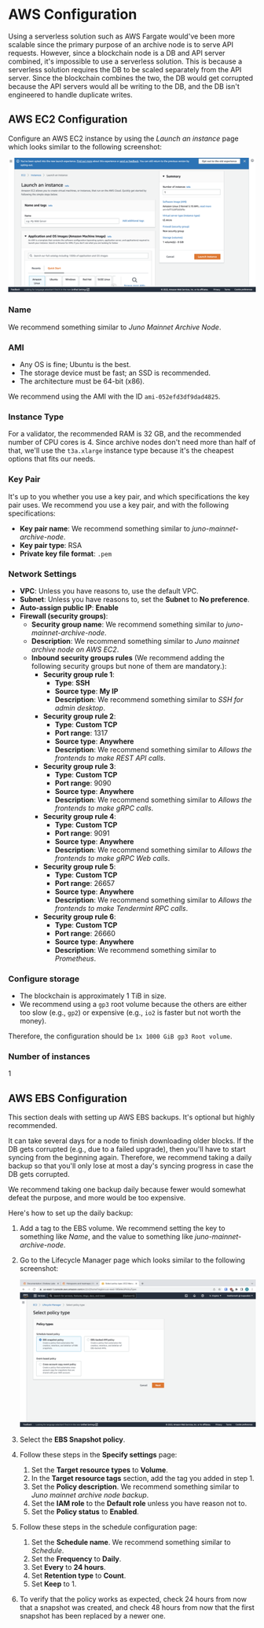 # AWS Configuration

Using a serverless solution such as AWS Fargate would've been more scalable since the primary purpose of an archive node is to serve API requests. However, since a blockchain node is a DB and API server combined, it's impossible to use a serverless solution. This is because a serverless solution requires the DB to be scaled separately from the API server. Since the blockchain combines the two, the DB would get corrupted because the API servers would all be writing to the DB, and the DB isn't engineered to handle duplicate writes.

## AWS EC2 Configuration

Configure an AWS EC2 instance by using the _Launch an instance_ page which looks similar to the following screenshot:

![Launch an instance](launch-instance.png)

### Name

We recommend something similar to _Juno Mainnet Archive Node_.

### AMI

- Any OS is fine; Ubuntu is the best.
- The storage device must be fast; an SSD is recommended.
- The architecture must be 64-bit (x86).

We recommend using the AMI with the ID `ami-052efd3df9dad4825`.

### Instance Type

For a validator, the recommended RAM is 32 GB, and the recommended number of CPU cores is 4. Since archive nodes don't need more than half of that, we'll use the `t3a.xlarge` instance type because it's the cheapest options that fits our needs.

### Key Pair

It's up to you whether you use a key pair, and which specifications the key pair uses. We recommend you use a key pair, and with the following specifications:

- **Key pair name**: We recommend something similar to _juno-mainnet-archive-node_.
- **Key pair type**: RSA
- **Private key file format**: `.pem`

### Network Settings

- **VPC**: Unless you have reasons to, use the default VPC.
- **Subnet**: Unless you have reasons to, set the **Subnet** to **No preference**.
- **Auto-assign public IP**: **Enable**
- **Firewall (security groups)**:
    - **Security group name**: We recommend something similar to _juno-mainnet-archive-node_.
    - **Description**: We recommend something similar to _Juno mainnet archive node on AWS EC2_.
    - **Inbound security groups rules** (We recommend adding the following security groups but none of them are mandatory.):
        - **Security group rule 1**:
            - **Type**: **SSH**
            - **Source type**: **My IP**
            - **Description**: We recommend something similar to _SSH for admin desktop_.
        - **Security group rule 2**:
            - **Type**: **Custom TCP**
            - **Port range**: 1317
            - **Source type**: **Anywhere**
            - **Description**: We recommend something similar to _Allows the frontends to make REST API calls_.
        - **Security group rule 3**:
            - **Type**: **Custom TCP**
            - **Port range**: 9090
            - **Source type**: **Anywhere**
            - **Description**: We recommend something similar to _Allows the frontends to make gRPC calls_.
        - **Security group rule 4**:
            - **Type**: **Custom TCP**
            - **Port range**: 9091
            - **Source type**: **Anywhere**
            - **Description**: We recommend something similar to _Allows the frontends to make gRPC Web calls_.
        - **Security group rule 5**:
            - **Type**: **Custom TCP**
            - **Port range**: 26657
            - **Source type**: **Anywhere**
            - **Description**: We recommend something similar to _Allows the frontends to make Tendermint RPC calls_.
        - **Security group rule 6**:
            - **Type**: **Custom TCP**
            - **Port range**: 26660
            - **Source type**: **Anywhere**
            - **Description**: We recommend something similar to _Prometheus_.

### Configure storage

- The blockchain is approximately 1 TiB in size.
- We recommend using a `gp3` root volume because the others are either too slow (e.g., `gp2`) or expensive (e.g., `io2`
  is faster but not worth the money).

Therefore, the configuration should be `1x 1000 GiB gp3 Root volume`.

### Number of instances

1

## AWS EBS Configuration

This section deals with setting up AWS EBS backups. It's optional but highly recommended.

It can take several days for a node to finish downloading older blocks. If the DB gets corrupted (e.g., due to a failed upgrade), then you'll have to start syncing from the beginning again. Therefore, we recommend taking a daily backup so that you'll only lose at most a day's syncing progress in case the DB gets corrupted.

We recommend taking one backup daily because fewer would somewhat defeat the purpose, and more would be too expensive.

Here's how to set up the daily backup:

1. Add a tag to the EBS volume. We recommend setting the key to something like _Name_, and the value to something like _juno-mainnet-archive-node_.
2. Go to the Lifecycle Manager page which looks similar to the following screenshot:

   ![Lifecycle Manager](lifecycle-manager.png)
3. Select the **EBS Snapshot policy**.
4. Follow these steps in the **Specify settings** page:
    1. Set the **Target resource types** to **Volume**.
    2. In the **Target resource tags** section, add the tag you added in step 1.
    3. Set the **Policy description**. We recommend something similar to _Juno mainnet archive node backup_.
    4. Set the **IAM role** to the **Default role** unless you have reason not to.
    5. Set the **Policy status** to **Enabled**.
5. Follow these steps in the schedule configuration page:
    1. Set the **Schedule name**. We recommend something similar to _Schedule_.
    2. Set the **Frequency** to **Daily**.
    3. Set **Every** to **24 hours**.
    4. Set **Retention type** to **Count**.
    5. Set **Keep** to 1.
6. To verify that the policy works as expected, check 24 hours from now that a snapshot was created, and check 48 hours from now that the first snapshot has been replaced by a newer one.
